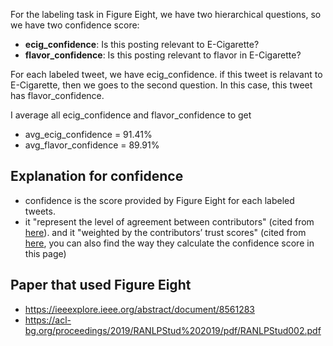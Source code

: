 For the labeling task in Figure Eight, we have two hierarchical questions, so we have two confidence score:
- **ecig_confidence**: Is this posting relevant to E-Cigarette?
- **flavor_confidence**: Is this posting relevant to flavor in E-Cigarette?

For each labeled tweet, we have ecig_confidence. if this tweet is relavant to E-Cigarette, then we goes to the second question.
In this case, this tweet has flavor_confidence.

I average all ecig_confidence and flavor_confidence to get
- avg_ecig_confidence = 91.41%
- avg_flavor_confidence = 89.91%

## Explanation for confidence
- confidence is the score provided by Figure Eight for each labeled tweets.
- it "represent the level of agreement between contributors" (cited from [here](https://success.figure-eight.com/hc/en-us/articles/202703075-Guide-to-Reports-Page-and-Options-Page)).
and it "weighted by the contributors’ trust scores" (cited from [here](https://success.figure-eight.com/hc/en-us/articles/201855939-Get-Results-How-to-Calculate-a-Confidence-Score), 
you can also find the way they calculate the confidence score in this page)

## Paper that used Figure Eight
- https://ieeexplore.ieee.org/abstract/document/8561283
- https://acl-bg.org/proceedings/2019/RANLPStud%202019/pdf/RANLPStud002.pdf


